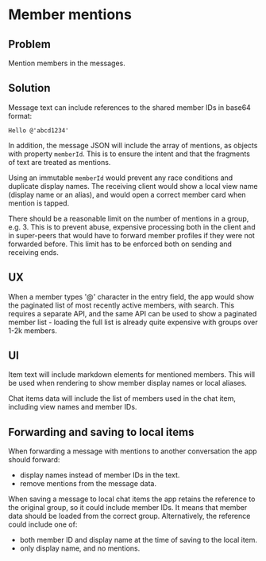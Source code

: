 # Member mentions

## Problem

Mention members in the messages.

## Solution

Message text can include references to the shared member IDs in base64 format:

```
Hello @'abcd1234'
```

In addition, the message JSON will include the array of mentions, as objects with property `memberId`. This is to ensure the intent and that the fragments of text are treated as mentions.

Using an immutable `memberId` would prevent any race conditions and duplicate display names. The receiving client would show a local view name (display name or an alias), and would open a correct member card when mention is tapped.

There should be a reasonable limit on the number of mentions in a group, e.g. 3. This is to prevent abuse, expensive processing both in the client and in super-peers that would have to forward member profiles if they were not forwarded before. This limit has to be enforced both on sending and receiving ends.

## UX

When a member types '@' character in the entry field, the app would show the paginated list of most recently active members, with search. This requires a separate API, and the same API can be used to show a paginated member list - loading the full list is already quite expensive with groups over 1-2k members.

## UI

Item text will include markdown elements for mentioned members. This will be used when rendering to show member display names or local aliases.

Chat items data will include the list of members used in the chat item, including view names and member IDs.

## Forwarding and saving to local items

When forwarding a message with mentions to another conversation the app should forward:
- display names instead of member IDs in the text.
- remove mentions from the message data.

When saving a message to local chat items the app retains the reference to the original group, so it could include member IDs. It means that member data should be loaded from the correct group. Alternatively, the reference could include one of:
- both member ID and display name at the time of saving to the local item.
- only display name, and no mentions.
